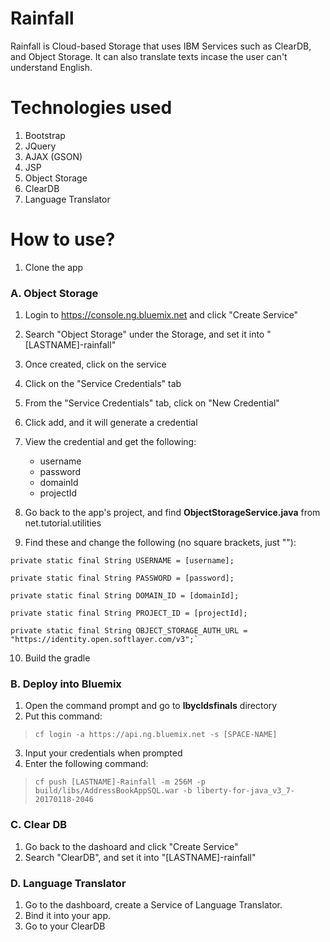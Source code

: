 # Rainfall
Rainfall is Cloud-based Storage that uses IBM Services such as ClearDB, and Object Storage. It can also translate texts incase the user can't understand English.

# Technologies used
1. Bootstrap
2. JQuery
3. AJAX (GSON)
4. JSP
5. Object Storage
6. ClearDB
7. Language Translator

# How to use?
1. Clone the app

### A. Object Storage ###
1. Login to https://console.ng.bluemix.net and click "Create Service"
2. Search "Object Storage" under the Storage, and set it into "[LASTNAME]-rainfall"
3. Once created, click on the service
4. Click on the "Service Credentials" tab
5. From the "Service Credentials" tab, click on "New Credential"
6. Click add, and it will generate a credential
7. View the credential and get the following:
    * username
    * password
    * domainId
    * projectId
  
8. Go back to the app's project, and find __ObjectStorageService.java__ from net.tutorial.utilities
9. Find these and change the following (no square brackets, just ""):
  
  `private static final String USERNAME = [username];`
  
	private static final String PASSWORD = [password];
  
	private static final String DOMAIN_ID = [domainId];
  
	private static final String PROJECT_ID = [projectId];
  
	private static final String OBJECT_STORAGE_AUTH_URL = "https://identity.open.softlayer.com/v3";`

10. Build the gradle

### B. Deploy into Bluemix ###
1. Open the command prompt and go to __lbycldsfinals__ directory
2. Put this command:
  
>`cf login -a https://api.ng.bluemix.net -s [SPACE-NAME]`
  
3. Input your credentials when prompted
4. Enter the following command:
  
>`cf push [LASTNAME]-Rainfall -m 256M -p build/libs/AddressBookAppSQL.war -b liberty-for-java_v3_7-20170118-2046 `

### C. Clear DB ###
1. Go back to the dashoard and click "Create Service"
2. Search "ClearDB", and set it into "[LASTNAME]-rainfall"


### D. Language Translator ###
1. Go to the dashboard, create a Service of Language Translator.
2. Bind it into your app.
3. Go to your ClearDB